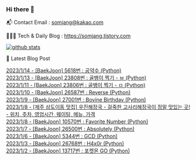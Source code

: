 ### Hi there 👋

📬  Contact Email : somjang@kakao.com

👨🏻‍💻  Tech & Daily Blog : https://somjang.tistory.com

[![github stats](https://github-readme-stats.vercel.app/api?username=SOMJANG&show_icons=true&hide_border=False)](https://somjang.tistory.com)

🤩 Latest Blog Post

[2023/1/14 - [BaekJoon] 5618번 : 공약수 (Python)](https://somjang.tistory.com/entry/BaekJoon-5618%EB%B2%88-%EA%B3%B5%EC%95%BD%EC%88%98-Python) <br>
[2023/1/13 - [BaekJoon] 23808번 : 골뱅이 찍기 - ㅂ (Python)](https://somjang.tistory.com/entry/BaekJoon-23808-%EA%B3%A8%EB%B1%85%EC%9D%B4-%EC%B0%8D%EA%B8%B0-%E3%85%82-python) <br>
[2023/1/11 - [BaekJoon] 23806번 : 골뱅이 찍기 - ㅁ (Python)](https://somjang.tistory.com/entry/BaekJoon-23806%EB%B2%88-%EA%B3%A8%EB%B1%85%EC%9D%B4-%EC%B0%8D%EA%B8%B0-%E3%85%81-Python) <br>
[2023/1/10 - [BaekJoon] 26587번 : Reverse (Python)](https://somjang.tistory.com/entry/BaekJoon-26587%EB%B2%88-Reverse-Python) <br>
[2023/1/9 - [BaekJoon] 27001번 : Bovine Birthday (Python)](https://somjang.tistory.com/entry/BaekJoon-27001%EB%B2%88-Bovine-Birthday-Python) <br>
[2023/1/8 - [제주 삼도이동 맛집] 우진해장국 - 걸죽한 고사리해장국이 정말 맛있는 곳! - 위치, 주차, 영업시간, 웨이팅, 메뉴, 가격](https://somjang.tistory.com/entry/%EC%A0%9C%EC%A3%BC-%EC%82%BC%EB%8F%84%EC%9D%B4%EB%8F%99-%EB%A7%9B%EC%A7%91-%EC%9A%B0%EC%A7%84%ED%95%B4%EC%9E%A5%EA%B5%AD-%EA%B1%B8%EC%A3%BD%ED%95%9C-%EA%B3%A0%EC%82%AC%EB%A6%AC%ED%95%B4%EC%9E%A5%EA%B5%AD%EC%9D%B4-%EC%A0%95%EB%A7%90-%EB%A7%9B%EC%9E%88%EB%8A%94-%EA%B3%B3-%EC%9C%84%EC%B9%98-%EC%A3%BC%EC%B0%A8-%EC%9B%A8%EC%9D%B4%ED%8C%85-%EC%98%81%EC%97%85%EC%8B%9C%EA%B0%84-%EB%A9%94%EB%89%B4-%EA%B0%80%EA%B2%A9) <br>
[2023/1/8 - [BaekJoon] 10570번 : Favorite Number (Python)](https://somjang.tistory.com/entry/BaekJoon-10570%EB%B2%88-Favorite-Number-Python) <br>
[2023/1/7 - [BaekJoon] 26500번 : Absolutely (Python)](https://somjang.tistory.com/entry/BaekJoon-26500%EB%B2%88-Absolutely-Python) <br>
[2023/1/6 - [BaekJoon] 5344번 : GCD (Python)](https://somjang.tistory.com/entry/BaekJoon-5344%EB%B2%88-GCD-Python) <br>
[2023/1/3 - [BaekJoon] 26768번 : H4x0r (Python)](https://somjang.tistory.com/entry/BaekJoon-26768%EB%B2%88-H4x0r-Python) <br>
[2023/1/2 - [BaekJoon] 13717번 : 포켓몬 GO (Python)](https://somjang.tistory.com/entry/BaekJoon-13717%EB%B2%88-%ED%8F%AC%EC%BC%93%EB%AA%AC-GO-Python) <br>
